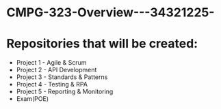 # CMPG-323-Overview---34321225-

# Repositories that will be created:
- Project 1 - Agile & Scrum 
- Project 2 - API Development
- Project 3 - Standards & Patterns
- Project 4 - Testing & RPA
- Project 5 - Reporting & Monitoring
- Exam(POE)
